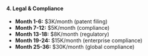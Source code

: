 #### 4. Legal & Compliance

- **Month 1-6:** $3K/month (patent filing)
- **Month 7-12:** $5K/month (compliance)
- **Month 13-18:** $8K/month (regulatory)
- **Month 19-24:** $15K/month (enterprise compliance)
- **Month 25-36:** $30K/month (global compliance)
